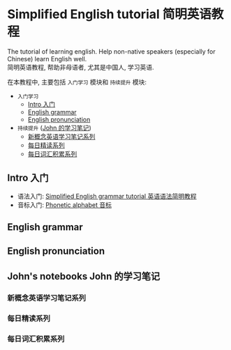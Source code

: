 # Simplified English tutorial  简明英语教程

The tutorial of learning english. Help non-native speakers (especially for Chinese) learn English well.  
简明英语教程, 帮助非母语者, 尤其是中国人, 学习英语.

在本教程中, 主要包括 `入门学习` 模块和 `持续提升` 模块:
- `入门学习`
    - [Intro 入门](#intro)
    - [English grammar](#english-grammar)
    - [English pronunciation](#english-pronunciation)
- `持续提升` ([John 的学习笔记](#johns-notebook))
    - [新概念英语学习笔记系列](#nce-notes)
    - [每日精读系列](#reading-comprehension)
    - [每日词汇积累系列](#vocabulary-building)

## <a id="intro">Intro 入门</a>

- 语法入门: [Simplified English grammar tutorial 英语语法简明教程](articles/simplified-english-grammar-tutorial.md)
- 音标入门: [Phonetic alphabet 音标](articles/phonetic-alphabet.md)

## <a id="english-grammar">English grammar</a>
## <a id="english-pronunciation">English pronunciation</a>

## <a id="johns-notebook">John's notebooks John 的学习笔记</a>

### <a id="nce-notes">新概念英语学习笔记系列</a>
### <a id="reading-comprehension">每日精读系列</a>
### <a id="vocabulary-building">每日词汇积累系列</a>

